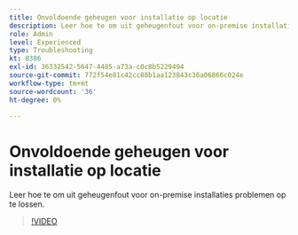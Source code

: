 ```yaml
---
title: Onvoldoende geheugen voor installatie op locatie
description: Leer hoe te om uit geheugenfout voor on-premise installaties problemen op te lossen.
role: Admin
level: Experienced
type: Troubleshooting
kt: 8386
exl-id: 36332542-5647-4485-a73a-c0c8b5229494
source-git-commit: 772f54e81c42cc88b1aa123843c36a06866c024e
workflow-type: tm+mt
source-wordcount: '36'
ht-degree: 0%

---
```


# Onvoldoende geheugen voor installatie op locatie

Leer hoe te om uit geheugenfout voor on-premise installaties problemen op te lossen.

>[!VIDEO](https://video.tv.adobe.com/v/335891?quality=12)
